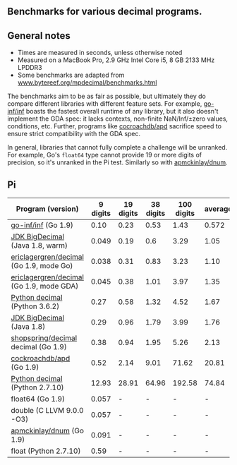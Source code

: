 ## Benchmarks for various decimal programs.

## General notes

- Times are measured in seconds, unless otherwise noted
- Measured on a MacBook Pro, 2.9 GHz Intel Core i5, 8 GB 2133 MHz LPDDR3
- Some benchmarks are adapted from www.bytereef.org/mpdecimal/benchmarks.html

The benchmarks aim to be as fair as possible, but ultimately they do compare
different libraries with different feature sets. For example, [go-inf/inf][8]
boasts the fastest overall runtime of any library, but it also doesn't implement
the GDA spec: it lacks contexts, non-finite NaN/Inf/±zero values, conditions,
etc. Further, programs like [cocroachdb/apd][2] sacrifice speed to ensure strict
compatibility with the GDA spec.

In general, libraries that cannot fully complete a challenge will be unranked.
For example, Go's `float64` type cannot provide 19 or more digits of precision,
so it's unranked in the Pi test. Similarly so with [apmckinlay/dnum][3].

## Pi

|    Program (version)                      | 9 digits |  19 digits  | 38 digits | 100 digits | average |
|-------------------------------------------|----------|-------------|-----------|------------|---------|
| [go-inf/inf][8] (Go 1.9)                       | 0.10     | 0.23        | 0.53      | 1.43       | 0.572   |
| [JDK BigDecimal][4] (Java 1.8, warm)           | 0.049    | 0.19        | 0.6       | 3.29       | 1.05    |
| [ericlagergren/decimal][1] (Go 1.9, mode Go)   | 0.038    | 0.31        | 0.83      | 3.23       | 1.10    |
| [ericlagergren/decimal][1] (Go 1.9, mode GDA)  | 0.045    | 0.38        | 1.01      | 3.97       | 1.35    |
| [Python decimal][5] (Python 3.6.2)             | 0.27     | 0.58        | 1.32      | 4.52       | 1.67    |
| [JDK BigDecimal][4] (Java 1.8)                 | 0.29     | 0.96        | 1.79      | 3.99       | 1.76    |
| [shopspring/decimal][7] decimal (Go 1.9)       | 0.38     | 0.94        | 1.95      | 5.26       | 2.13    |
| [cockroachdb/apd][2] (Go 1.9)                  | 0.52     | 2.14        | 9.01      | 71.62      | 20.81   |
| [Python decimal][6] (Python 2.7.10)            | 12.93    | 28.91       | 64.96     | 192.58     | 74.84   |
| float64 (Go 1.9)                          | 0.057    | -           | -         | -          | -       |
| double (C LLVM 9.0.0 -O3)                 | 0.057    | -           | -         | -          | -       |
| [apmckinlay/dnum][3] (Go 1.9)                  | 0.091    | -           | -         | -          | -       |
| float (Python 2.7.10)                     | 0.59     | -           | -         | -          | -       |

[1]: https://github.com/ericlagergren/decimal
[2]: https://github.com/cockroachdb/apd
[3]: https://github.com/apmckinlay/gsuneido/util/dnum
[4]: https://docs.oracle.com/javase/8/docs/api/java/math/BigDecimal.html
[5]: https://docs.python.org/3.6/library/decimal.html
[6]: https://docs.python.org/2/library/decimal.html
[7]: https://github.com/shopspring/decimal
[8]: https://github.com/go-inf/inf
